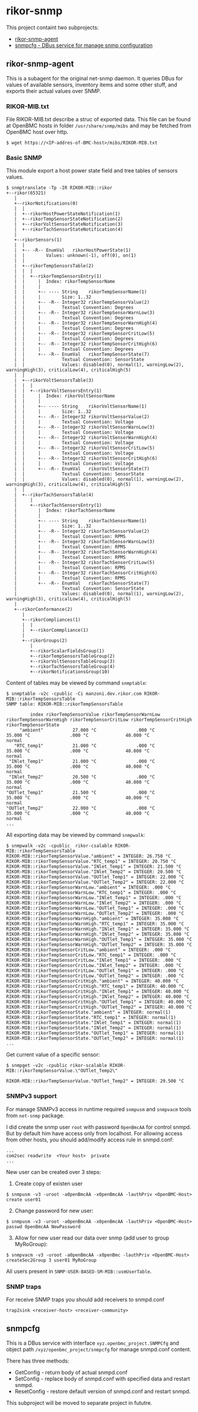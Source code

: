 # rikor-snmp

This project containt two subprojects:
- [rikor-snmp-agent](#rikor-snmp-agent)
- [snmpcfg - DBus service for manage snmp configuration](#snmpcfg)

## rikor-snmp-agent

This is a subagent for the original net-snmp daemon. 
It queries DBus for values of available sensors, inventory items and some 
other stuff, and exports their actual values over SNMP.

### RIKOR-MIB.txt

File RIKOR-MIB.txt describe a struc of exported data.
This file can be found at OpenBMC hosts in folder `/usr/share/snmp/mibs` and may be fetched from OpenBMC host over http.
```shell
$ wget https://<IP-addres-of-BMC-host>/mibs/RIKOR-MIB.txt
```

### Basic SNMP 

This module export a host power state field and tree tables of sensors values.
```shell
$ snmptranslate -Tp -IR RIKOR-MIB::rikor
+--rikor(65321)
   |
   +--rikorNotifications(0)
   |  |
   |  +--rikorHostPowerStateNotification(1)
   |  +--rikorTempSensorStateNotification(2)
   |  +--rikorVoltSensorStateNotification(3)
   |  +--rikorTachSensorStateNotification(4)
   |
   +--rikorSensors(1)
   |  |
   |  +-- -R-- EnumVal   rikorHostPowerState(1)
   |  |        Values: unknown(-1), off(0), on(1)
   |  |
   |  +--rikorTempSensorsTable(2)
   |  |  |
   |  |  +--rikorTempSensorsEntry(1)
   |  |     |  Index: rikorTempSensorName
   |  |     |
   |  |     +-- ---- String    rikorTempSensorName(1)
   |  |     |        Size: 1..32
   |  |     +-- -R-- Integer32 rikorTempSensorValue(2)
   |  |     |        Textual Convention: Degrees
   |  |     +-- -R-- Integer32 rikorTempSensorWarnLow(3)
   |  |     |        Textual Convention: Degrees
   |  |     +-- -R-- Integer32 rikorTempSensorWarnHigh(4)
   |  |     |        Textual Convention: Degrees
   |  |     +-- -R-- Integer32 rikorTempSensorCritLow(5)
   |  |     |        Textual Convention: Degrees
   |  |     +-- -R-- Integer32 rikorTempSensorCritHigh(6)
   |  |     |        Textual Convention: Degrees
   |  |     +-- -R-- EnumVal   rikorTempSensorState(7)
   |  |              Textual Convention: SensorState
   |  |              Values: disabled(0), normal(1), warningLow(2), warningHigh(3), criticalLow(4), criticalHigh(5)
   |  |
   |  +--rikorVoltSensorsTable(3)
   |  |  |
   |  |  +--rikorVoltSensorsEntry(1)
   |  |     |  Index: rikorVoltSensorName
   |  |     |
   |  |     +-- ---- String    rikorVoltSensorName(1)
   |  |     |        Size: 1..32
   |  |     +-- -R-- Integer32 rikorVoltSensorValue(2)
   |  |     |        Textual Convention: Voltage
   |  |     +-- -R-- Integer32 rikorVoltSensorWarnLow(3)
   |  |     |        Textual Convention: Voltage
   |  |     +-- -R-- Integer32 rikorVoltSensorWarnHigh(4)
   |  |     |        Textual Convention: Voltage
   |  |     +-- -R-- Integer32 rikorVoltSensorCritLow(5)
   |  |     |        Textual Convention: Voltage
   |  |     +-- -R-- Integer32 rikorVoltSensorCritHigh(6)
   |  |     |        Textual Convention: Voltage
   |  |     +-- -R-- EnumVal   rikorVoltSensorState(7)
   |  |              Textual Convention: SensorState
   |  |              Values: disabled(0), normal(1), warningLow(2), warningHigh(3), criticalLow(4), criticalHigh(5)
   |  |
   |  +--rikorTachSensorsTable(4)
   |     |
   |     +--rikorTachSensorsEntry(1)
   |        |  Index: rikorTachSensorName
   |        |
   |        +-- ---- String    rikorTachSensorName(1)
   |        |        Size: 1..32
   |        +-- -R-- Integer32 rikorTachSensorValue(2)
   |        |        Textual Convention: RPMS
   |        +-- -R-- Integer32 rikorTachSensorWarnLow(3)
   |        |        Textual Convention: RPMS
   |        +-- -R-- Integer32 rikorTachSensorWarnHigh(4)
   |        |        Textual Convention: RPMS
   |        +-- -R-- Integer32 rikorTachSensorCritLow(5)
   |        |        Textual Convention: RPMS
   |        +-- -R-- Integer32 rikorTachSensorCritHigh(6)
   |        |        Textual Convention: RPMS
   |        +-- -R-- EnumVal   rikorTachSensorState(7)
   |                 Textual Convention: SensorState
   |                 Values: disabled(0), normal(1), warningLow(2), warningHigh(3), criticalLow(4), criticalHigh(5)
   |
   +--rikorConformance(2)
      |
      +--rikorCompliances(1)
      |  |
      |  +--rikorCommpliance(1)
      |
      +--rikorGroups(2)
         |
         +--rikorScalarFieldsGroup(1)
         +--rikorTempSensorsTableGroup(2)
         +--rikorVoltSensorsTableGroup(3)
         +--rikorTachSensorsTableGroup(4)
         +--rikorNotificationsGroup(10)
``` 

Content of tables may be viewed by command `snmptable`:
```shell
$ snmptable -v2c -cpublic -Ci manzoni.dev.rikor.com RIKOR-MIB::rikorTempSensorsTable
SNMP table: RIKOR-MIB::rikorTempSensorsTable

         index rikorTempSensorValue rikorTempSensorWarnLow rikorTempSensorWarnHigh rikorTempSensorCritLow rikorTempSensorCritHigh rikorTempSensorState
     "ambient"           27.000 °C               .000 °C              35.000 °C               .000 °C              40.000 °C               normal
   "RTC_temp1"           21.000 °C               .000 °C              35.000 °C               .000 °C              40.000 °C               normal
 "INlet_Temp1"           21.000 °C               .000 °C              35.000 °C               .000 °C              40.000 °C               normal
 "INlet_Temp2"           20.500 °C               .000 °C              35.000 °C               .000 °C              40.000 °C               normal
"OUTlet_Temp1"           21.500 °C               .000 °C              35.000 °C               .000 °C              40.000 °C               normal
"OUTlet_Temp2"           22.000 °C               .000 °C              35.000 °C               .000 °C              40.000 °C               normal
...
```

All exporting data may be viewed by command `snmpwalk`:
```shell
$ snmpwalk -v2c -cpublic  rikor-csalable RIKOR-MIB::rikorTempSensorsTable
RIKOR-MIB::rikorTempSensorValue."ambient" = INTEGER: 26.750 °C
RIKOR-MIB::rikorTempSensorValue."RTC_temp1" = INTEGER: 20.750 °C
RIKOR-MIB::rikorTempSensorValue."INlet_Temp1" = INTEGER: 21.500 °C
RIKOR-MIB::rikorTempSensorValue."INlet_Temp2" = INTEGER: 20.500 °C
RIKOR-MIB::rikorTempSensorValue."OUTlet_Temp1" = INTEGER: 22.000 °C
RIKOR-MIB::rikorTempSensorValue."OUTlet_Temp2" = INTEGER: 22.000 °C
RIKOR-MIB::rikorTempSensorWarnLow."ambient" = INTEGER: .000 °C
RIKOR-MIB::rikorTempSensorWarnLow."RTC_temp1" = INTEGER: .000 °C
RIKOR-MIB::rikorTempSensorWarnLow."INlet_Temp1" = INTEGER: .000 °C
RIKOR-MIB::rikorTempSensorWarnLow."INlet_Temp2" = INTEGER: .000 °C
RIKOR-MIB::rikorTempSensorWarnLow."OUTlet_Temp1" = INTEGER: .000 °C
RIKOR-MIB::rikorTempSensorWarnLow."OUTlet_Temp2" = INTEGER: .000 °C
RIKOR-MIB::rikorTempSensorWarnHigh."ambient" = INTEGER: 35.000 °C
RIKOR-MIB::rikorTempSensorWarnHigh."RTC_temp1" = INTEGER: 35.000 °C
RIKOR-MIB::rikorTempSensorWarnHigh."INlet_Temp1" = INTEGER: 35.000 °C
RIKOR-MIB::rikorTempSensorWarnHigh."INlet_Temp2" = INTEGER: 35.000 °C
RIKOR-MIB::rikorTempSensorWarnHigh."OUTlet_Temp1" = INTEGER: 35.000 °C
RIKOR-MIB::rikorTempSensorWarnHigh."OUTlet_Temp2" = INTEGER: 35.000 °C
RIKOR-MIB::rikorTempSensorCritLow."ambient" = INTEGER: .000 °C
RIKOR-MIB::rikorTempSensorCritLow."RTC_temp1" = INTEGER: .000 °C
RIKOR-MIB::rikorTempSensorCritLow."INlet_Temp1" = INTEGER: .000 °C
RIKOR-MIB::rikorTempSensorCritLow."INlet_Temp2" = INTEGER: .000 °C
RIKOR-MIB::rikorTempSensorCritLow."OUTlet_Temp1" = INTEGER: .000 °C
RIKOR-MIB::rikorTempSensorCritLow."OUTlet_Temp2" = INTEGER: .000 °C
RIKOR-MIB::rikorTempSensorCritHigh."ambient" = INTEGER: 40.000 °C
RIKOR-MIB::rikorTempSensorCritHigh."RTC_temp1" = INTEGER: 40.000 °C
RIKOR-MIB::rikorTempSensorCritHigh."INlet_Temp1" = INTEGER: 40.000 °C
RIKOR-MIB::rikorTempSensorCritHigh."INlet_Temp2" = INTEGER: 40.000 °C
RIKOR-MIB::rikorTempSensorCritHigh."OUTlet_Temp1" = INTEGER: 40.000 °C
RIKOR-MIB::rikorTempSensorCritHigh."OUTlet_Temp2" = INTEGER: 40.000 °C
RIKOR-MIB::rikorTempSensorState."ambient" = INTEGER: normal(1)
RIKOR-MIB::rikorTempSensorState."RTC_temp1" = INTEGER: normal(1)
RIKOR-MIB::rikorTempSensorState."INlet_Temp1" = INTEGER: normal(1)
RIKOR-MIB::rikorTempSensorState."INlet_Temp2" = INTEGER: normal(1)
RIKOR-MIB::rikorTempSensorState."OUTlet_Temp1" = INTEGER: normal(1)
RIKOR-MIB::rikorTempSensorState."OUTlet_Temp2" = INTEGER: normal(1)
...
```

Get current value of a specific sensor:
```
$ snmpget -v2c -cpublic rikor-scalable RIKOR-MIB::rikorTempSensorValue.\"OUTlet_Temp2\"

RIKOR-MIB::rikorTempSensorValue."OUTlet_Temp2" = INTEGER: 29.500 °C
```

### SNMPv3 support

For manage SNMPv3 access in runtime required `snmpusm` and `snmpvacm` tools from `net-snmp` package.

I did create the snmp user `root` with password `0penBmcAA` for control snmpd.
But by default him have access only from localhost.
For allowing access from other hosts, you should add/modify access rule in snmpd.conf:
```shell
...
com2sec readwrite  <Your host>  private
...
```

New user can be created over 3 steps:
1. Create copy of existen user
```shell
$ snmpusm -v3 -uroot -a0penBmcAA -x0penBmcAA -lauthPriv <OpenBMC-Host> create user01
```

2. Change password for new user:
```shell
$ snmpusm -v3 -uroot -a0penBmcAA -x0penBmcAA -lauthPriv <OpenBMC-Host> passwd 0penBmcAA NewPassword
```

3. Allow for new user read our data over snmp (add user to group MyRoGroup):
```shell
$ snmpvacm -v3 -uroot -a0penBmcAA -x0penBmc -lauthPriv <OpenBMC-Host> createSec2Group 3 user01 MyRoGroup
```

All users present in `SNMP-USER-BASED-SM-MIB::usmUserTable`.

### SNMP traps

For receive SNMP traps you should add receivers to snmpd.conf
```shell
trap2sink <receiver-host> <receiver-community>
```

## snmpcfg

This is a DBus service with interface `xyz.openbmc_project.SNMPCfg` 
and object path `/xyz/openbmc_project/snmpcfg` for manage snmpd.conf content.

There has three methods:
- GetConfig - return body of actual snmpd.conf
- SetConfig - replace body of snmpd.conf with specified data and restart snmpd.
- ResetConfig - restore default version of snmpd.conf and restart snmpd.

This subproject will be moved to separate project in fututre.
